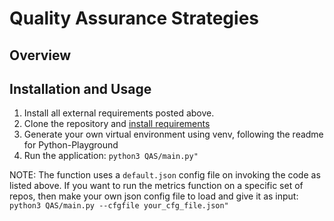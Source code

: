 # Quality Assurance Strategies

## Overview



## Installation and Usage

1. Install all external requirements posted above.
2. Clone the repository and [install requirements](https://github.com/SirSgtCire/Python-Playground/blob/develop/QAS/requirements.txt)
3. Generate your own virtual environment using venv, following the readme for Python-Playground
4. Run the application: `python3 QAS/main.py"`

NOTE: The function uses a `default.json` config file on invoking the code as
listed above. If you want to run the metrics function on a specific set of repos,
then make your own json config file to load and give it as input:
`python3 QAS/main.py --cfgfile your_cfg_file.json"`
